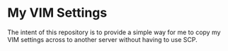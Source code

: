 # My VIM Settings

The intent of this repository is to provide a simple way for me to copy my
VIM settings across to another server without having to use SCP.
